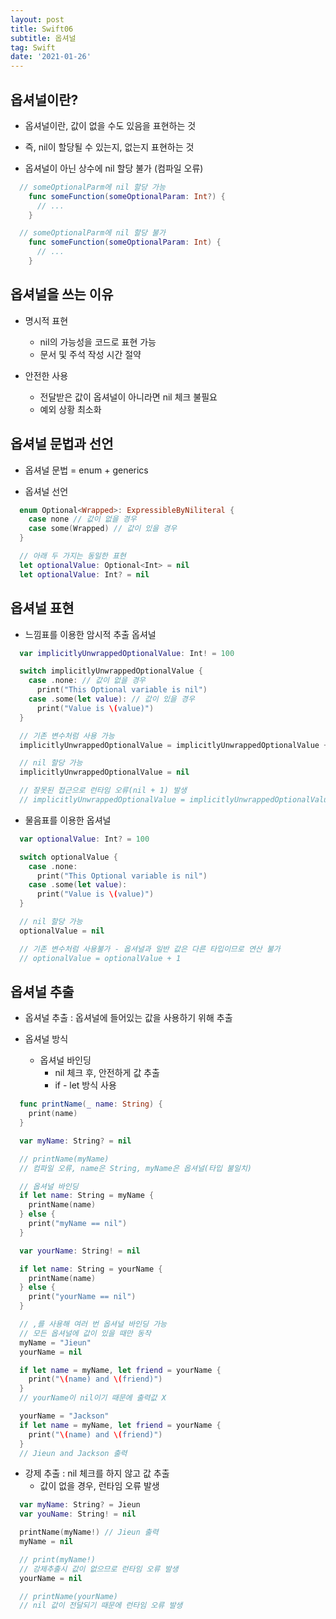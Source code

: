 ```yaml
---
layout: post
title: Swift06
subtitle: 옵셔널
tag: Swift
date: '2021-01-26'
---
```


## 옵셔널이란?

* 옵셔널이란, 값이 없을 수도 있음을 표현하는 것

* 즉, nil이 할당될 수 있는지, 없는지 표현하는 것

* 옵셔널이 아닌 상수에 nil 할당 불가 (컴파일 오류)

~~~Swift
  // someOptionalParm에 nil 할당 가능
    func someFunction(someOptionalParam: Int?) {
      // ...
    }

  // someOptionalParm에 nil 할당 불가
    func someFunction(someOptionalParam: Int) {
      // ...
    }
~~~


## 옵셔널을 쓰는 이유

* 명시적 표현
  - nil의 가능성을 코드로 표현 가능
  - 문서 및 주석 작성 시간 절약

* 안전한 사용
  - 전달받은 값이 옵셔널이 아니라면 nil 체크 불필요
  - 예외 상황 최소화


## 옵셔널 문법과 선언

* 옵셔널 문법 = enum + generics

* 옵셔널 선언
~~~Swift
  enum Optional<Wrapped>: ExpressibleByNiliteral {
    case none // 값이 없을 경우
    case some(Wrapped) // 값이 있을 경우
  }

  // 아래 두 가지는 동일한 표현
  let optionalValue: Optional<Int> = nil
  let optionalValue: Int? = nil
~~~


## 옵셔널 표현

* 느낌표를 이용한 암시적 추출 옵셔널
~~~Swift
  var implicitlyUnwrappedOptionalValue: Int! = 100

  switch implicitlyUnwrappedOptionalValue {
    case .none: // 값이 없을 경우
      print("This Optional variable is nil")
    case .some(let value): // 값이 있을 경우
      print("Value is \(value)")
  }

  // 기존 변수처럼 사용 가능
  implicitlyUnwrappedOptionalValue = implicitlyUnwrappedOptionalValue + 1

  // nil 할당 가능
  implicitlyUnwrappedOptionalValue = nil

  // 잘못된 접근으로 런타임 오류(nil + 1) 발생
  // implicitlyUnwrappedOptionalValue = implicitlyUnwrappedOptionalValue + 1
~~~

* 물음표를 이용한 옵셔널
~~~Swift
  var optionalValue: Int? = 100

  switch optionalValue {
    case .none:
      print("This Optional variable is nil")
    case .some(let value):
      print("Value is \(value)")
  }

  // nil 할당 가능
  optionalValue = nil

  // 기존 변수처럼 사용불가 - 옵셔널과 일반 값은 다른 타입이므로 연산 불가
  // optionalValue = optionalValue + 1
~~~


## 옵셔널 추출

* 옵셔널 추출 : 옵셔널에 들어있는 값을 사용하기 위해 추출

* 옵셔널 방식
  - 옵셔널 바인딩
    - nil 체크 후, 안전하게 값 추출
    - if - let 방식 사용
~~~Swift
  func printName(_ name: String) {
    print(name)
  }

  var myName: String? = nil

  // printName(myName)
  // 컴파일 오류, name은 String, myName은 옵셔널(타입 불일치)

  // 옵셔널 바인딩
  if let name: String = myName {
    printName(name)
  } else {
    print("myName == nil")
  }

  var yourName: String! = nil

  if let name: String = yourName {
    printName(name)
  } else {
    print("yourName == nil")
  }

  // ,를 사용해 여러 번 옵셔널 바인딩 가능
  // 모든 옵셔널에 값이 있을 때만 동작
  myName = "Jieun"
  yourName = nil

  if let name = myName, let friend = yourName {
    print("\(name) and \(friend)")
  }
  // yourName이 nil이기 때문에 출력값 X

  yourName = "Jackson"
  if let name = myName, let friend = yourName {
    print("\(name) and \(friend)")
  }
  // Jieun and Jackson 출력
~~~

  - 강제 추출 : nil 체크를 하지 않고 값 추출
    - 값이 없을 경우, 런타임 오류 발생
~~~Swift
  var myName: String? = Jieun
  var youName: String! = nil

  printName(myName!) // Jieun 출력
  myName = nil

  // print(myName!)
  // 강제추출시 값이 없으므로 런타임 오류 발생
  yourName = nil

  // printName(yourName)
  // nil 값이 전달되기 때문에 런타임 오류 발생
~~~
